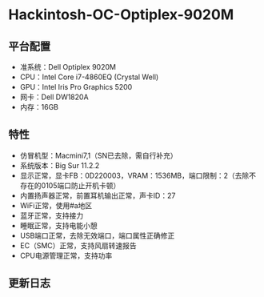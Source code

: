 # Hackintosh-OC-Optiplex-9020M

## 平台配置
* 准系统：Dell Optiplex 9020M
* CPU：Intel Core i7-4860EQ (Crystal Well)
* GPU：Intel Iris Pro Graphics 5200
* 网卡：Dell DW1820A
* 内存：16GB

## 特性
* 仿冒机型：Macmini7,1（SN已去除，需自行补充）
* 系统版本：Big Sur 11.2.2
* 显示正常，显卡FB：0D220003，VRAM：1536MB，端口限制：2（去除不存在的0105端口防止开机卡顿）
* 内置扬声器正常，前置耳机输出正常，声卡ID：27
* WiFi正常，使用#a地区
* 蓝牙正常，支持接力
* 睡眠正常，支持电能小憩
* USB端口正常，去除无效端口，端口属性正确修正
* EC（SMC）正常，支持风扇转速报告
* CPU电源管理正常，支持功率

## 更新日志
